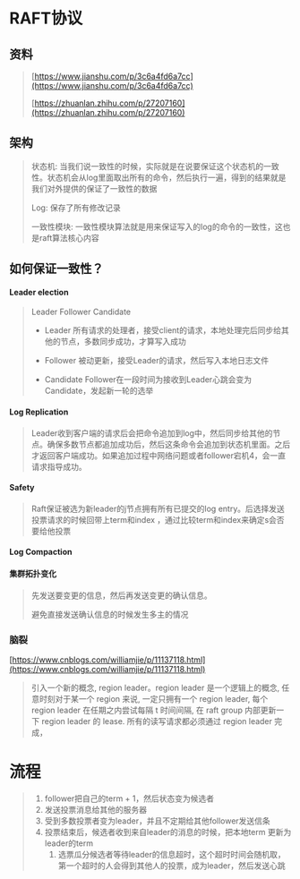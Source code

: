 # RAFT协议

## 资料

> [https://www.jianshu.com/p/3c6a4fd6a7cc](https://www.jianshu.com/p/3c6a4fd6a7cc)
>
> [https://zhuanlan.zhihu.com/p/27207160](https://zhuanlan.zhihu.com/p/27207160)

## 架构

> 状态机: 当我们说一致性的时候，实际就是在说要保证这个状态机的一致性。状态机会从log里面取出所有的命令，然后执行一遍，得到的结果就是我们对外提供的保证了一致性的数据
>
> Log: 保存了所有修改记录
>
> 一致性模块: 一致性模块算法就是用来保证写入的log的命令的一致性，这也是raft算法核心内容

## 如何保证一致性？

#### **Leader election**

> Leader Follower Candidate
>
> * Leader 所有请求的处理者，接受client的请求，本地处理完后同步给其他的节点，多数同步成功，才算写入成功
>
> * Follower 被动更新，接受Leader的请求，然后写入本地日志文件
>
> * Candidate Follower在一段时间为接收到Leader心跳会变为Candidate，发起新一轮的选举

#### **Log Replication**

> Leader收到客户端的请求后会把命令追加到log中，然后同步给其他的节点。确保多数节点都追加成功后，然后这条命令会追加到状态机里面。之后才返回客户端成功。如果追加过程中网络问题或者follower宕机4，会一直请求指导成功。

#### **Safety**

> Raft保证被选为新leader的j节点拥有所有已提交的log entry。后选择发送投票请求的时候回带上term和index ，通过比较term和index来确定s会否要给他投票

#### **Log Compaction**

#### **集群拓扑变化**

> 先发送要变更的信息，然后再发送变更的确认信息。
>
> 避免直接发送确认信息的时候发生多主的情况

### 脑裂

[https://www.cnblogs.com/williamjie/p/11137118.html](https://www.cnblogs.com/williamjie/p/11137118.html)

> 引入一个新的概念, region leader。region leader 是一个逻辑上的概念, 任意时刻对于某一个 region 来说, 一定只拥有一个 region leader, 每个 region leader 在任期之内尝试每隔 t 时间间隔, 在 raft group 内部更新一下 region leader 的 lease. 所有的读写请求都必须通过 region leader 完成，

# 流程

> 1. follower把自己的term + 1，然后状态变为候选者
> 2. 发送投票消息给其他的服务器
> 3. 受到多数投票者变为leader，并且不定期给其他follower发送信条
> 4. 投票结束后，候选者收到来自leader的消息的时候，把本地term 更新为leader的term
>    1. 选票瓜分候选者等待leader的信息超时，这个超时时间会随机取，第一个超时的人会得到其他人的投票，成为leader，然后发送心跳



